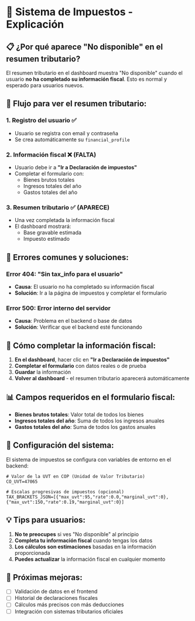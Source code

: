 # 🧾 Sistema de Impuestos - Explicación

## 📋 **¿Por qué aparece "No disponible" en el resumen tributario?**

El resumen tributario en el dashboard muestra "No disponible" cuando el usuario **no ha completado su información fiscal**. Esto es normal y esperado para usuarios nuevos.

## 🔄 **Flujo para ver el resumen tributario:**

### **1. Registro del usuario** ✅
- Usuario se registra con email y contraseña
- Se crea automáticamente su `financial_profile`

### **2. Información fiscal** ❌ (FALTA)
- Usuario debe ir a **"Ir a Declaración de impuestos"**
- Completar el formulario con:
  - Bienes brutos totales
  - Ingresos totales del año
  - Gastos totales del año

### **3. Resumen tributario** ✅ (APARECE)
- Una vez completada la información fiscal
- El dashboard mostrará:
  - Base gravable estimada
  - Impuesto estimado

## 🚨 **Errores comunes y soluciones:**

### **Error 404: "Sin tax_info para el usuario"**
- **Causa**: El usuario no ha completado su información fiscal
- **Solución**: Ir a la página de impuestos y completar el formulario

### **Error 500: Error interno del servidor**
- **Causa**: Problema en el backend o base de datos
- **Solución**: Verificar que el backend esté funcionando

## 🎯 **Cómo completar la información fiscal:**

1. **En el dashboard**, hacer clic en **"Ir a Declaración de impuestos"**
2. **Completar el formulario** con datos reales o de prueba
3. **Guardar** la información
4. **Volver al dashboard** - el resumen tributario aparecerá automáticamente

## 📊 **Campos requeridos en el formulario fiscal:**

- **Bienes brutos totales**: Valor total de todos los bienes
- **Ingresos totales del año**: Suma de todos los ingresos anuales
- **Gastos totales del año**: Suma de todos los gastos anuales

## 🔧 **Configuración del sistema:**

El sistema de impuestos se configura con variables de entorno en el backend:

```env
# Valor de la UVT en COP (Unidad de Valor Tributario)
CO_UVT=47065

# Escalas progresivas de impuestos (opcional)
TAX_BRACKETS_JSON=[{"max_uvt":95,"rate":0.0,"marginal_uvt":0},{"max_uvt":150,"rate":0.19,"marginal_uvt":0}]
```

## 💡 **Tips para usuarios:**

1. **No te preocupes** si ves "No disponible" al principio
2. **Completa tu información fiscal** cuando tengas los datos
3. **Los cálculos son estimaciones** basadas en la información proporcionada
4. **Puedes actualizar** la información fiscal en cualquier momento

## 🚀 **Próximas mejoras:**

- [ ] Validación de datos en el frontend
- [ ] Historial de declaraciones fiscales
- [ ] Cálculos más precisos con más deducciones
- [ ] Integración con sistemas tributarios oficiales
